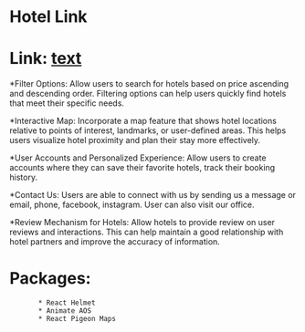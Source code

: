 # Hotel Link
# Link: [text](https://hotel-link-eb221.web.app)

*Filter Options: Allow users to search for hotels based on price ascending and descending order. Filtering options can help users quickly find hotels that meet their specific needs.

*Interactive Map: Incorporate a map feature that shows hotel locations relative to points of interest, landmarks, or user-defined areas. This helps users visualize hotel proximity and plan their stay more effectively.

*User Accounts and Personalized Experience: Allow users to create accounts where they can save their favorite hotels, track their booking history.

*Contact Us: Users are able to connect with us by sending us a message or email, phone, facebook, instagram. User can also visit our office.

*Review Mechanism for Hotels: Allow hotels to provide review on user reviews and interactions. This can help maintain a good relationship with hotel partners and improve the accuracy of information.

# Packages:
           * React Helmet
           * Animate AOS
           * React Pigeon Maps